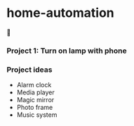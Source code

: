 # home-automation
:house_with_garden:

### Project 1: Turn on lamp with phone
### Project ideas
* Alarm clock
* Media player
* Magic mirror
* Photo frame
* Music system

